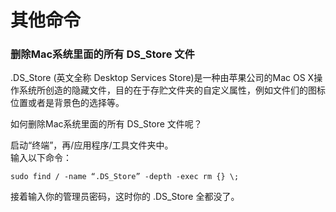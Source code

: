 # 其他命令

### 删除Mac系统里面的所有 DS_Store 文件

.DS_Store (英文全称 Desktop Services Store)是一种由苹果公司的Mac OS X操作系统所创造的隐藏文件，目的在于存贮文件夹的自定义属性，例如文件们的图标位置或者是背景色的选择等。  
  
如何删除Mac系统里面的所有 DS_Store 文件呢？  
  
启动“终端”，再/应用程序/工具文件夹中。  
输入以下命令：

    sudo find / -name “.DS_Store” -depth -exec rm {} \;  

接着输入你的管理员密码，这时你的 .DS_Store 全都没了。
